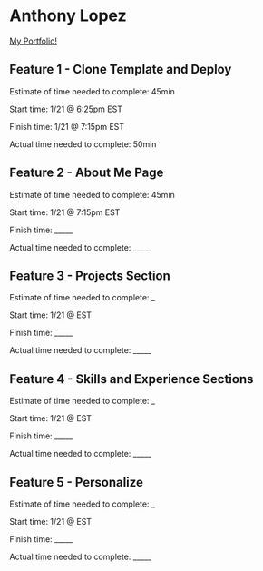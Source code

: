 # Anthony Lopez

[My Portfolio!](https://anthony-lopez-portfolio.netlify.app/)

## Feature 1 - Clone Template and Deploy

Estimate of time needed to complete: 45min

Start time: 1/21 @ 6:25pm EST

Finish time: 1/21 @ 7:15pm EST

Actual time needed to complete: 50min

## Feature 2 - About Me Page

Estimate of time needed to complete: 45min

Start time: 1/21 @ 7:15pm EST

Finish time: _____

Actual time needed to complete: _____

## Feature 3 - Projects Section

Estimate of time needed to complete: _

Start time: 1/21 @  EST

Finish time: _____

Actual time needed to complete: _____

## Feature 4 - Skills and Experience Sections

Estimate of time needed to complete: _

Start time: 1/21 @  EST

Finish time: _____

Actual time needed to complete: _____

## Feature 5 - Personalize

Estimate of time needed to complete: _

Start time: 1/21 @  EST

Finish time: _____

Actual time needed to complete: _____
